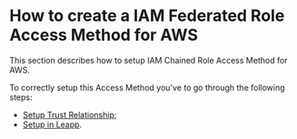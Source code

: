 # How to create a IAM Federated Role Access Method for AWS

This section describes how to setup IAM Chained Role Access Method for AWS.

To correctly setup this Access Method you've to go through the following steps:

- [Setup Trust Relationship](trust_relationship_setup.md);
- [Setup in Leapp](setup_in_leapp.md).
